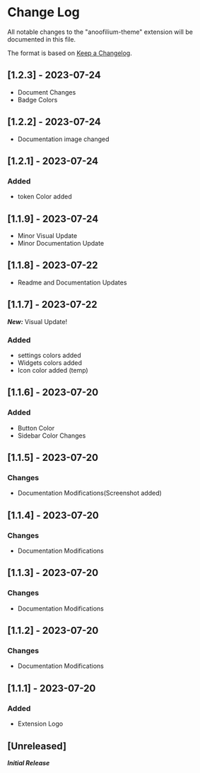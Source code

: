 # Change Log

All notable changes to the "anoofilium-theme" extension will be documented in this file.

The format is based on [Keep a Changelog](https://keepachangelog.com/en/1.0.0/).

## [1.2.3] - 2023-07-24 
- Document Changes
- Badge Colors

## [1.2.2] - 2023-07-24

- Documentation image changed

## [1.2.1] - 2023-07-24

### Added

- token Color added

## [1.1.9] - 2023-07-24

- Minor Visual Update
- Minor Documentation Update

## [1.1.8] - 2023-07-22

- Readme and Documentation Updates

## [1.1.7] - 2023-07-22

**_New:_** Visual Update!

### Added

- settings colors added
- Widgets colors added
- Icon color added (temp)

## [1.1.6] - 2023-07-20

### Added

- Button Color
- Sidebar Color Changes

## [1.1.5] - 2023-07-20

### Changes

- Documentation Modifications(Screenshot added)

## [1.1.4] - 2023-07-20

### Changes

- Documentation Modifications

## [1.1.3] - 2023-07-20

### Changes

- Documentation Modifications

## [1.1.2] - 2023-07-20

### Changes

- Documentation Modifications

## [1.1.1] - 2023-07-20

### Added

- Extension Logo

## [Unreleased]

**_Initial Release_**
